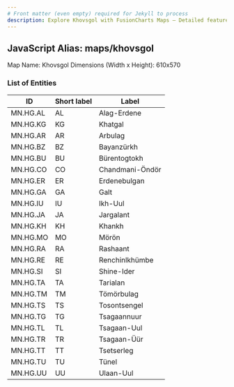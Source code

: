 ```yaml
---
# Front matter (even empty) required for Jekyll to process
description: Explore Khovsgol with FusionCharts Maps – Detailed features for seamless integration. Try now & enhance your data visualization today! 
---
```


## JavaScript Alias: maps/khovsgol

Map Name: Khovsgol
Dimensions (Width x Height): 610x570





### List of Entities

ID | Short label | Label
---|---|---|
MN.HG.AL | AL | Alag-Erdene
MN.HG.KG | KG | Khatgal
MN.HG.AR | AR | Arbulag
MN.HG.BZ | BZ | Bayanzürkh
MN.HG.BU | BU | Bürentogtokh		
MN.HG.CO | CO | Chandmani-Öndör
MN.HG.ER | ER | Erdenebulgan
MN.HG.GA | GA | Galt
MN.HG.IU | IU | Ikh-Uul		
MN.HG.JA | JA | Jargalant
MN.HG.KH | KH | Khankh
MN.HG.MO | MO | Mörön
MN.HG.RA | RA | Rashaant		
MN.HG.RE | RE | Renchinlkhümbe
MN.HG.SI | SI | Shine-Ider
MN.HG.TA | TA | Tarialan
MN.HG.TM | TM | Tömörbulag		
MN.HG.TS | TS | Tosontsengel
MN.HG.TG | TG | Tsagaannuur
MN.HG.TL | TL | Tsagaan-Uul
MN.HG.TR | TR | Tsagaan-Üür		
MN.HG.TT | TT | Tsetserleg
MN.HG.TU | TU | Tünel
MN.HG.UU | UU | Ulaan-Uul